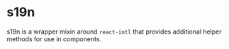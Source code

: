 # s19n
s19n is a wrapper mixin around `react-intl` that provides additional helper methods for use in components.
